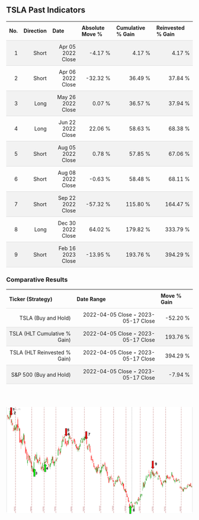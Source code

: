 
<style>
.hits {
            border-collapse: collapse;
            width: 100%;
        }
        .hits th, td {
            padding: 8px;
            border-bottom: 1px solid #ddd;
        }
        
        .hits td {text-align: right;}
        .hits th {text-align: left;}
        
        .hits tr:nth-child(even) {
            background-color: #f2f2f2;
        }
        
        .chartCol {
            width: 50%;
            float: left;
            padding: 20px;
        }  
</style>
    
<br>

## TSLA Past Indicators

<table class="hits">
    <tr>
        <th>No.</th>
        <th>Direction</th>
        <th>Date</th>
        <th>Absolute Move %</th>
        <th>Cumulative % Gain</th>
        <th>Reinvested % Gain</th>
      </tr>
    <tr>
        <td>1</td>
        <td>Short</td>
        <td>Apr 05 2022 Close</td>
        <td>-4.17 %</td>
        <td>4.17 %</td>
        <td>4.17 %</td>
    </tr>
    <tr>
        <td>2</td>
        <td>Short</td>
        <td>Apr 06 2022 Close</td>
        <td>-32.32 %</td>
        <td>36.49 %</td>
        <td>37.84 %</td>
    </tr>
    <tr>
        <td>3</td>
        <td>Long</td>
        <td>May 26 2022 Close</td>
        <td>0.07 %</td>
        <td>36.57 %</td>
        <td>37.94 %</td>
    </tr>
    <tr>
        <td>4</td>
        <td>Long</td>
        <td>Jun 22 2022 Close</td>
        <td>22.06 %</td>
        <td>58.63 %</td>
        <td>68.38 %</td>
    </tr>
    <tr>
        <td>5</td>
        <td>Short</td>
        <td>Aug 05 2022 Close</td>
        <td>0.78 %</td>
        <td>57.85 %</td>
        <td>67.06 %</td>
    </tr>
    <tr>
        <td>6</td>
        <td>Short</td>
        <td>Aug 08 2022 Close</td>
        <td>-0.63 %</td>
        <td>58.48 %</td>
        <td>68.11 %</td>
    </tr>
    <tr>
        <td>7</td>
        <td>Short</td>
        <td>Sep 22 2022 Close</td>
        <td>-57.32 %</td>
        <td>115.80 %</td>
        <td>164.47 %</td>
    </tr>
    <tr>
        <td>8</td>
        <td>Long</td>
        <td>Dec 30 2022 Close</td>
        <td>64.02 %</td>
        <td>179.82 %</td>
        <td>333.79 %</td>
    </tr>
    <tr>
        <td>9</td>
        <td>Short</td>
        <td>Feb 16 2023 Close</td>
        <td>-13.95 %</td>
        <td>193.76 %</td>
        <td>394.29 %</td>
    </tr>
    
</table>

### Comparative Results

<table class="hits">
    <thead>
        <th>Ticker (Strategy)</th>
        <th>Date Range</th>
        <th>Move % Gain</th>
    </thead>
    <tbody>
        <tr>
            <td>TSLA (Buy and Hold)</td>
            <td>2022-04-05 Close <b>-</b> 2023-05-17 Close</td>
            <td>-52.20 %</td>
        </tr>
        <tr>
            <td>TSLA (HLT Cumulative % Gain)</td>
            <td>2022-04-05 Close <b>-</b> 2023-05-17 Close</td>
            <td>193.76 %</td>
        </tr>
        <tr>
            <td>TSLA (HLT Reinvested % Gain)</td>
            <td>2022-04-05 Close <b>-</b> 2023-05-17 Close</td>
            <td>394.29 %</td>
        </tr>
        <tr>
            <td>S&P 500 (Buy and Hold)</td>
            <td>2022-04-05 Close <b>-</b> 2023-05-17 Close</td>
            <td>-7.94 %</td>
        </tr>
    </tbody>
</table>
<br>
<br>

![Plot](charts/TSLAstatic.png)
